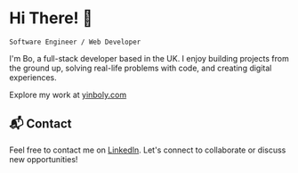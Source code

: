 # Hi There! 👋

`Software Engineer / Web Developer`

I'm Bo, a full-stack developer based in the UK. I enjoy building projects from the ground up, solving real-life problems with code, and creating digital experiences.

Explore my work at [yinboly.com](https://yinboly.com/)

## 📬 Contact

Feel free to contact me on [LinkedIn](https://www.linkedin.com/in/yinboly/). Let's connect to collaborate or discuss new opportunities!




